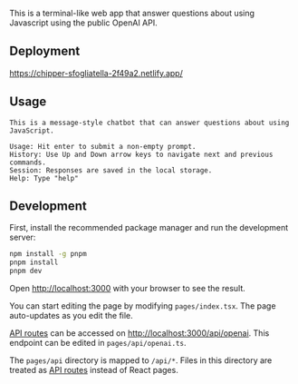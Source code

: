 This is a terminal-like web app that answer questions about using Javascript using the public OpenAI API.

## Deployment

https://chipper-sfogliatella-2f49a2.netlify.app/

## Usage

```
This is a message-style chatbot that can answer questions about using JavaScript.

Usage: Hit enter to submit a non-empty prompt.
History: Use Up and Down arrow keys to navigate next and previous commands.
Session: Responses are saved in the local storage.
Help: Type "help"
```

## Development

First, install the recommended package manager and run the development server:

```bash
npm install -g pnpm
pnpm install
pnpm dev
```

Open [http://localhost:3000](http://localhost:3000) with your browser to see the result.

You can start editing the page by modifying `pages/index.tsx`. The page auto-updates as you edit the file.

[API routes](https://nextjs.org/docs/api-routes/introduction) can be accessed on [http://localhost:3000/api/openai](http://localhost:3000/api/hello). This endpoint can be edited in `pages/api/openai.ts`.

The `pages/api` directory is mapped to `/api/*`. Files in this directory are treated as [API routes](https://nextjs.org/docs/api-routes/introduction) instead of React pages.
